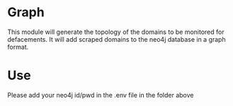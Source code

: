 # Graph
This module will generate the topology of the domains to be monitored for defacements. It will add scraped domains to the neo4j database in a graph format.

# Use
Please add your neo4j id/pwd in the .env file in the folder above

